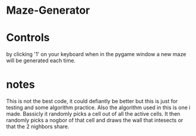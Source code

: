 # Maze-Generator

# Controls
by clicking '1' on your keyboard when in the pygame window a new maze will be generated each time.

# notes
This is not the best code, it could defiantly be better but this is just for testing and some algorithm practice. Also the algorithm used in this is one i made. Bassicly it randomly picks a cell out of all the active cells. It then randomly picks a nogbor of that cell and draws the wall that intesects or that the 2 nighbors share.
